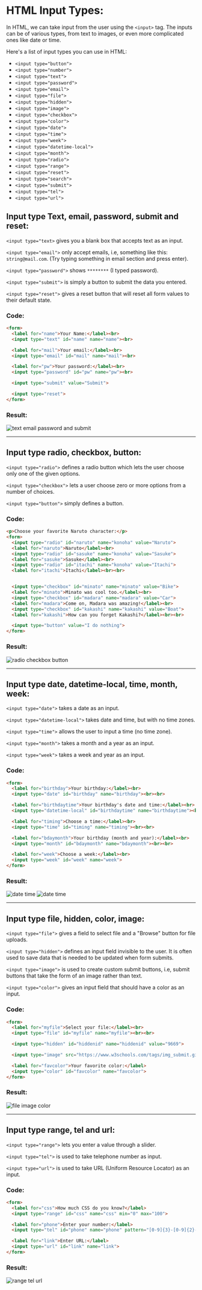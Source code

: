# HTML Input Types:

In HTML, we can take input from the user using the `<input>` tag. The inputs can be of various types, from text to images, or even more complicated ones like date or time.

Here's a list of input types you can use in HTML:

- `<input type="button">`
- `<input type="number">`
- `<input type="text">`
- `<input type="password">`
- `<input type="email">`
- `<input type="file">`
- `<input type="hidden">`
- `<input type="image">`
- `<input type="checkbox">`
- `<input type="color">`
- `<input type="date">`
- `<input type="time">`
- `<input type="week">`
- `<input type="datetime-local">`
- `<input type="month">`
- `<input type="radio">`
- `<input type="range">`
- `<input type="reset">`
- `<input type="search">`
- `<input type="submit">`
- `<input type="tel">`
- `<input type="url">`

## Input type Text, email, password, submit and reset:
`<input type="text>` gives you a blank box that accepts text as an input.

`<input type="email">` only accept emails, i.e, something like this: `string@mail.com`. (Try typing something in email section and press enter).

`<input type="password">` shows `********` (I typed password).

`<input type="submit">` is simply a button to submit the data you entered.

`<input type="reset">` gives a reset button that will reset all form values to their default state.

### Code:

```html
<form>
  <label for="name">Your Name:</label><br>
  <input type="text" id="name" name="name"><br>

  <label for="mail">Your email:</label><br>
  <input type="email" id="mail" name="mail"><br>

  <label for="pw">Your password:</label><br>
  <input type="password" id="pw" name="pw"><br>

  <input type="submit" value="Submit">

  <input type="reset">
</form>
```

### Result:

![text email password and submit](./text-mail-pw.png "text email password and submit")

---

## Input type radio, checkbox, button:

`<input type="radio">` defines a radio button which lets the user choose only one of the given options.

`<input type="checkbox">` lets a user choose zero or more options from a number of choices.

`<input type="button">` simply defines a button.

### Code:
```html
<p>Choose your favorite Naruto character:</p>
<form>
  <input type="radio" id="naruto" name="konoha" value="Naruto">
  <label for="naruto">Naruto</label><br>
  <input type="radio" id="sasuke" name="konoha" value="Sasuke">
  <label for="sasuke">Sasuke</label><br>
  <input type="radio" id="itachi" name="konoha" value="Itachi">
  <label for="itachi">Itachi</label><br><br>


  <input type="checkbox" id="minato" name="minato" value="Bike">
  <label for="minato">Minato was cool too.</label><br>
  <input type="checkbox" id="madara" name="madara" value="Car">
  <label for="madara">Come on, Madara was amazing!</label><br>
  <input type="checkbox" id="kakashi" name="kakashi" value="Boat">
  <label for="kakashi">How can you forget Kakashi?</label><br><br>

  <input type="button" value="I do nothing">
</form>
```

### Result:
![radio checkbox button](./radio-cehckbox-button.png "radio checkbox button")

---

## Input type date, datetime-local, time, month, week:
`<input type="date">` takes a date as an input.

`<input type="datetime-local">` takes date and time, but with no time zones.

`<input type="time">` allows the user to input a time (no time zone).

`<input type="month">` takes a month and a year as an input.

`<input type="week">` takes a week and year as an input.

### Code:
```html
<form>
  <label for="birthday">Your birthday:</label><br>
  <input type="date" id="birthday" name="birthday"><br><br>

  <label for="birthdaytime">Your birthday's date and time:</label><br>
  <input type="datetime-local" id="birthdaytime" name="birthdaytime"><br><br>

  <label for="timing">Choose a time:</label><br>
  <input type="time" id="timing" name="timing"><br><br>

  <label for="bdaymonth">Your birthday (month and year):</label><br>
  <input type="month" id="bdaymonth" name="bdaymonth"><br><br>

  <label for="week">Choose a week:</label><br>
  <input type="week" id="week" name="week">
</form>
```

### Result:
![date time](./date-time-2.png "date time")
![date time](./date-time-1.png "date time")

---

## Input type file, hidden, color, image:

`<input type="file">` gives a field to select file and a "Browse" button for file uploads.

`<input type="hidden">` defines an input field invisible to the user. It is often used to save data that is needed to be updated when form submits.

`<input type="image">` is used to create custom submit buttons, i.e, submit buttons that take the form of an image rather than text.

`<input type="color">` gives an input field that should have a color as an input.

### Code:
```html
<form>
  <label for="myfile">Select your file:</label><br>
  <input type="file" id="myfile" name="myfile"><br><br>

  <input type="hidden" id="hiddenid" name="hiddenid" value="9669">

  <input type="image" src="https://www.w3schools.com/tags/img_submit.gif"><br>

  <label for="favcolor">Your favorite color:</label>
  <input type="color" id="favcolor" name="favcolor">
</form>
```

### Result:
![file image color](./file-img-color.png "file image and color")

---

## Input type range, tel and url:

`<input type="range">` lets you enter a value through a slider.

`<input type="tel">` is used to take telephone number as input.

`<input type="url">` is used to take URL (Uniform Resource Locator) as an input.

### Code:
```html
<form>
  <label for="css">How much CSS do you know?</label>
  <input type="range" id="css" name="css" min="0" max="100">

  <label for="phone">Enter your number:</label>
  <input type="tel" id="phone" name="phone" pattern="[0-9]{3}-[0-9]{2}-[0-9]{3}">

  <label for="link">Enter URL:</label>
  <input type="url" id="link" name="link">
</form>
```

### Result:
![range tel url](./range-tel-url.png "range tel url")